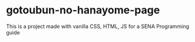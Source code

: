 # gotoubun-no-hanayome-page
This is a project made with vanilla CSS, HTML, JS for a SENA Programming guide
